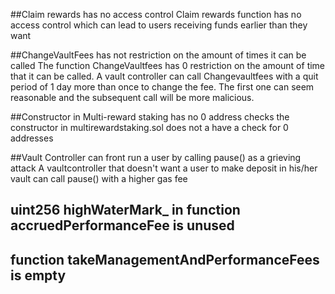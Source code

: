 ##Claim rewards has no access control 
Claim rewards function has no access control which can lead to users receiving funds earlier than they want

##ChangeVaultFees has not restriction on the amount of times it can be called 
The function ChangeVaultfees has 0 restriction on the amount of time that it can be called. A vault controller can call Changevaultfees with a quit period of 1 day more than once to change the fee. The first one can seem reasonable and the subsequent call will be more malicious.


##Constructor in Multi-reward staking has no 0 address checks 
the constructor in multirewardstaking.sol does not a have a check for 0 addresses

##Vault Controller can front run a user by calling pause() as a grieving attack
A vaultcontroller that doesn't want a user to make deposit in his/her vault can call pause() with a higher gas fee

## uint256 highWaterMark_ in  function accruedPerformanceFee is unused 

## function takeManagementAndPerformanceFees is empty 

## 